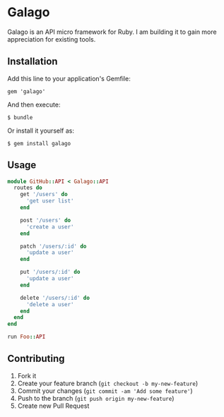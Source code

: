 # Galago

Galago is an API micro framework for Ruby.
I am building it to gain more appreciation for existing tools.

## Installation

Add this line to your application's Gemfile:

    gem 'galago'

And then execute:

    $ bundle

Or install it yourself as:

    $ gem install galago

## Usage

```ruby
module GitHub::API < Galago::API
  routes do
    get '/users' do
      'get user list'
    end

    post '/users' do
      'create a user'
    end

    patch '/users/:id' do
      'update a user'
    end

    put '/users/:id' do
      'update a user'
    end

    delete '/users/:id' do
      'delete a user'
    end
  end
end

run Foo::API
```

## Contributing

1. Fork it
2. Create your feature branch (`git checkout -b my-new-feature`)
3. Commit your changes (`git commit -am 'Add some feature'`)
4. Push to the branch (`git push origin my-new-feature`)
5. Create new Pull Request

